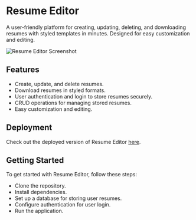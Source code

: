 # Resume Editor

A user-friendly platform for creating, updating, deleting, and downloading resumes with styled templates in minutes. Designed for easy customization and editing.

![Resume Editor Screenshot](https://res.cloudinary.com/driaaeuhp/image/upload/v1719749107/myPortfolio/private/zip1dtpbb6lx9hk81dtq.png)

## Features

- Create, update, and delete resumes.
- Download resumes in styled formats.
- User authentication and login to store resumes securely.
- CRUD operations for managing stored resumes.
- Easy customization and editing.

## Deployment

Check out the deployed version of Resume Editor [here](https://resume-editorr.vercel.app/).

## Getting Started

To get started with Resume Editor, follow these steps:
- Clone the repository.
- Install dependencies.
- Set up a database for storing user resumes.
- Configure authentication for user login.
- Run the application.
